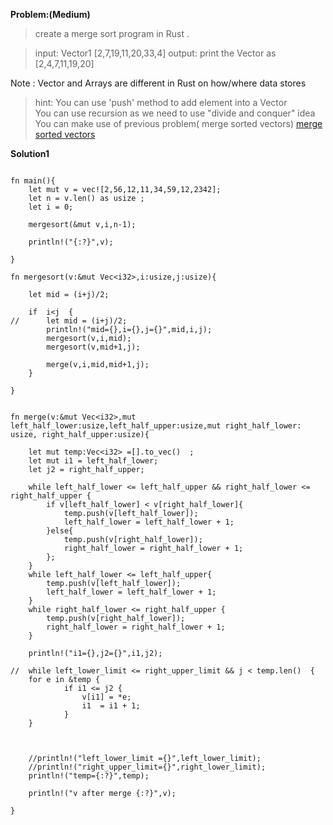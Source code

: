 **Problem:(Medium)**

> create a merge sort program in Rust .

> input: Vector1 [2,7,19,11,20,33,4]
> output: print the Vector as [2,4,7,11,19,20]

Note : Vector and Arrays are different in Rust on how/where data stores

>hint: You can use 'push' method to add element into a Vector<br>
>      You can use recursion as we need to use "divide and conquer" idea<br>
>      You can make use of previous problem( merge sorted vectors)  <a href="rust_merge_sortedvectors.md">merge sorted vectors</a>



 
 

**Solution1**

```
 
fn main(){
	let mut v = vec![2,56,12,11,34,59,12,2342];
	let n = v.len() as usize ;
	let i = 0;

	mergesort(&mut v,i,n-1);
	
	println!("{:?}",v);

}

fn mergesort(v:&mut Vec<i32>,i:usize,j:usize){
	
	let mid = (i+j)/2;

	if  i<j  {
//		let mid = (i+j)/2;
		println!("mid={},i={},j={}",mid,i,j);
		mergesort(v,i,mid);
		mergesort(v,mid+1,j);
		
		merge(v,i,mid,mid+1,j);
	}

}

		
fn merge(v:&mut Vec<i32>,mut left_half_lower:usize,left_half_upper:usize,mut right_half_lower: usize, right_half_upper:usize){

	let mut temp:Vec<i32> =[].to_vec()  ;
	let mut i1 = left_half_lower;
	let j2 = right_half_upper;

	while left_half_lower <= left_half_upper && right_half_lower <= right_half_upper {
		if v[left_half_lower] < v[right_half_lower]{
			temp.push(v[left_half_lower]);
			left_half_lower = left_half_lower + 1;
		}else{
		   	temp.push(v[right_half_lower]);
		 	right_half_lower = right_half_lower + 1;
		};
	}
	while left_half_lower <= left_half_upper{
		temp.push(v[left_half_lower]);
		left_half_lower = left_half_lower + 1;
	}
	while right_half_lower <= right_half_upper {
		temp.push(v[right_half_lower]);
		right_half_lower = right_half_lower + 1;
	}

	println!("i1={},j2={}",i1,j2);

//	while left_lower_limit <= right_upper_limit && j < temp.len()  {
	for e in &temp {
			if i1 <= j2 {
				v[i1] = *e;
				i1  = i1 + 1;
			}
	}

	
	
	//println!("left_lower_limit ={}",left_lower_limit);
	//println!("right_upper_limit={}",right_lower_limit);
	println!("temp={:?}",temp);
		
	println!("v after merge {:?}",v);

}






     
```
